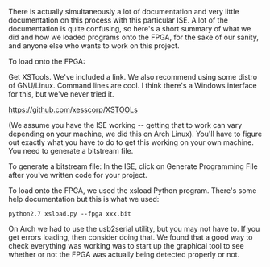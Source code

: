 There is actually simultaneously a lot of documentation and very little documentation on this process with this particular ISE. A lot of the documentation is quite confusing, so here's a short summary of what we did and how we loaded programs onto the FPGA, for the sake of our sanity, and anyone else who wants to work on this project.


To load onto the FPGA:

Get XSTools. We've included a link. We also recommend using some distro of GNU/Linux. Command lines are cool. I think there's a Windows interface for this, but we've never tried it.

https://github.com/xesscorp/XSTOOLs

(We assume you have the ISE working -- getting that to work can vary depending on your machine, we did this on Arch Linux). You'll have to figure out exactly what you have to do to get this working on your own machine. You need to generate a bitstream file.

To generate a bitstream file:
In the ISE, click on Generate Programming File after you've written code for your project.

To load onto the FPGA, we used the xsload Python program. There's some help documentation but this is what we used:

```
python2.7 xsload.py --fpga xxx.bit
```
On Arch we had to use the usb2serial utility, but you may not have to. If you get errors loading, then consider doing that. We found that a good way to check everything was working was to start up the graphical tool to see whether or not the FPGA was actually being detected properly or not.
